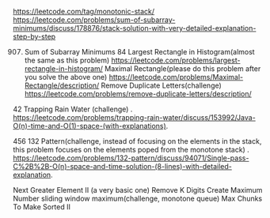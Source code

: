 https://leetcode.com/tag/monotonic-stack/
https://leetcode.com/problems/sum-of-subarray-minimums/discuss/178876/stack-solution-with-very-detailed-explanation-step-by-step

907. Sum of Subarray Minimums
84 Largest Rectangle in Histogram(almost the same as this problem) https://leetcode.com/problems/largest-rectangle-in-histogram/
Maximal Rectangle(please do this problem after you solve the above one) https://leetcode.com/problems/Maximal-Rectangle/description/
Remove Duplicate Letters(challenge) https://leetcode.com/problems/remove-duplicate-letters/description/

42 Trapping Rain Water (challenge) . https://leetcode.com/problems/trapping-rain-water/discuss/153992/Java-O(n)-time-and-O(1)-space-(with-explanations).

456 132 Pattern(challenge, instead of focusing on the elements in the stack, this problem focuses on the elements poped from the monotone stack) . https://leetcode.com/problems/132-pattern/discuss/94071/Single-pass-C%2B%2B-O(n)-space-and-time-solution-(8-lines)-with-detailed-explanation.

Next Greater Element II (a very basic one)
Remove K Digits
Create Maximum Number
sliding window maximum(challenge, monotone queue)
Max Chunks To Make Sorted II